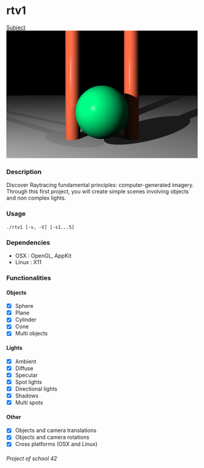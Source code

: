 rtv1
====

[Subject](../master/rtv1.pdf)
<img src="https://raw.githubusercontent.com/vchaillo/rtv1/master/doc/screenshots/Screenshot_20161223_040938.png"/>

### Description

Discover Raytracing fundamental principles: computer-generated imagery. Through this first project, you will create simple scenes involving objects and non complex lights.

### Usage

```
./rtv1 [-v, -V] [-s1...5]
```

### Dependencies

* OSX : OpenGL, AppKit
* Linux : X11

### Functionalities

#### Objects
- [x] Sphere
- [x] Plane
- [x] Cylinder
- [x] Cone
- [x] Multi objects

#### Lights
- [x] Ambient
- [x] Diffuse
- [x] Specular
- [x] Spot lights
- [x] Directional lights
- [x] Shadows
- [x] Multi spots

#### Other
- [x] Objects and camera translations
- [x] Objects and camera rotations
- [x] Cross platforms (OSX and Linux)

###### Project of school 42
